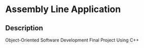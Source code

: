 # Assembly Line Application

## Description

Object-Oriented Software Development Final Project Using C++
